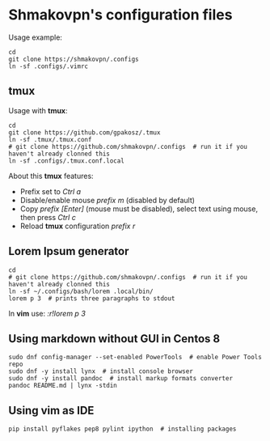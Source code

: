 # Shmakovpn's configuration files


Usage example:
```shell
cd
git clone https://shmakovpn/.configs
ln -sf .configs/.vimrc
```


## tmux
Usage with **tmux**:
```shell
cd
git clone https://github.com/gpakosz/.tmux
ln -sf .tmux/.tmux.conf
# git clone https://github.com/shmakovpn/.configs  # run it if you haven't already clonned this
ln -sf .configs/.tmux.conf.local
```


About this **tmux** features:

- Prefix set to *Ctrl a*
- Disable/enable mouse *prefix m* (disabled by default)
- Copy *prefix [Enter]* (mouse must be disabled), select text using mouse, then press *Ctrl c*
- Reload **tmux** configuration *prefix r*


## Lorem Ipsum generator
```shell
cd
# git clone https://github.com/shmakovpn/.configs  # run it if you haven't already clonned this
ln -sf ~/.configs/bash/lorem .local/bin/
lorem p 3  # prints three paragraphs to stdout
```
In **vim** use: *:r!lorem p 3*


## Using **markdown** without GUI in **Centos 8**

```shell
sudo dnf config-manager --set-enabled PowerTools  # enable Power Tools repo
sudo dnf -y install lynx  # install console browser
sudo dnf -y install pandoc  # install markup formats converter
pandoc README.md | lynx -stdin
```

## Using **vim** as IDE

```shell
pip install pyflakes pep8 pylint ipython  # installing packages
```

